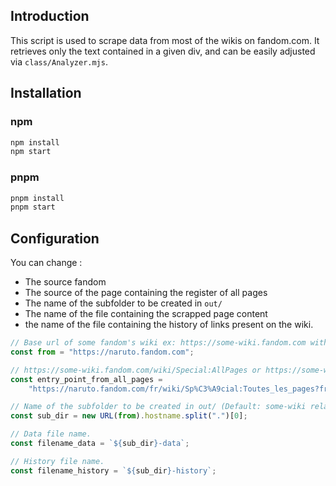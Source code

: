 ## Introduction

This script is used to scrape data from most of the wikis on fandom.com. It retrieves only the text contained in a given div, and can be easily adjusted via `class/Analyzer.mjs`.

## Installation

### npm

```sh
npm install
npm start
```

### pnpm

```sh
pnpm install
pnpm start
```

## Configuration

You can change :

-   The source fandom
-   The source of the page containing the register of all pages
-   The name of the subfolder to be created in `out/`
-   The name of the file containing the scrapped page content
-   the name of the file containing the history of links present on the wiki.

```js
// Base url of some fandom's wiki ex: https://some-wiki.fandom.com without '/' at end.
const from = "https://naruto.fandom.com";

// https://some-wiki.fandom.com/wiki/Special:AllPages or https://some-wiki.fandom.com/fr/wiki/Sp%C3%A9cial:Toutes_les_pages
const entry_point_from_all_pages =
    "https://naruto.fandom.com/fr/wiki/Sp%C3%A9cial:Toutes_les_pages?from=%22Gaara%22...%21%21";

// Name of the subfolder to be created in out/ (Default: some-wiki relative to "from" variable).
const sub_dir = new URL(from).hostname.split(".")[0];

// Data file name.
const filename_data = `${sub_dir}-data`;

// History file name.
const filename_history = `${sub_dir}-history`;
```
